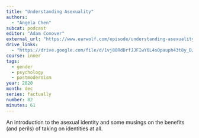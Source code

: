 ```yaml
---
title: "Understanding Asexuality"
authors:
  - "Angela Chen"
subcat: podcast
editor: "Adam Conover"
external_url: "https://www.earwolf.com/episode/understanding-asexuality-with-angela-chen/"
drive_links:
  - "https://drive.google.com/file/d/1vj80RdDrfJJFIwY6L4sOpauph43t8y_D/view?usp=drivesdk"
course: inner
tags:
  - gender
  - psychology
  - postmodernism
year: 2020
month: dec
series: factually
number: 82
minutes: 61
---
```


An introduction to the asexual identity and some musings on the benefits (and perils) of taking on identities at all.
